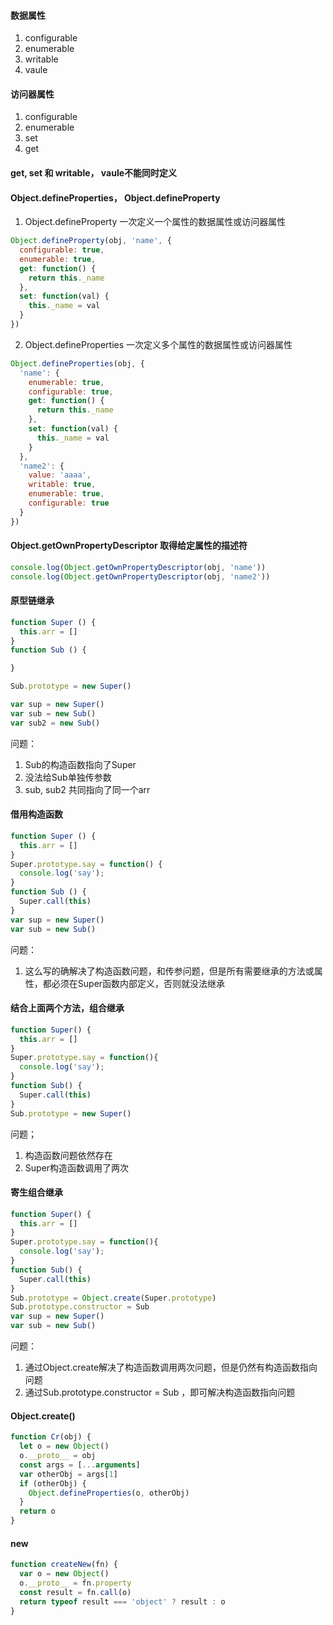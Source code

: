 #### 数据属性
1. configurable
2. enumerable
3. writable
4. vaule

#### 访问器属性
1. configurable
2. enumerable
3. set
4. get

#### get, set 和 writable， vaule不能同时定义

#### Object.defineProperties， Object.defineProperty
1. Object.defineProperty 一次定义一个属性的数据属性或访问器属性
```js
Object.defineProperty(obj, 'name', {
  configurable: true,
  enumerable: true,
  get: function() {
    return this._name
  },
  set: function(val) {
    this._name = val
  }
})
```
2. Object.defineProperties 一次定义多个属性的数据属性或访问器属性
```js
Object.defineProperties(obj, {
  'name': {
    enumerable: true,
    configurable: true,
    get: function() {
      return this._name
    },
    set: function(val) {
      this._name = val
    }
  },
  'name2': {
    value: 'aaaa',
    writable: true,
    enumerable: true,
    configurable: true
  }
})
```

#### Object.getOwnPropertyDescriptor 取得给定属性的描述符
```js
console.log(Object.getOwnPropertyDescriptor(obj, 'name'))
console.log(Object.getOwnPropertyDescriptor(obj, 'name2'))
```

#### 原型链继承
```js
function Super () {
  this.arr = []
}
function Sub () {

}

Sub.prototype = new Super()

var sup = new Super()
var sub = new Sub()
var sub2 = new Sub()
```
问题：
1. Sub的构造函数指向了Super
2. 没法给Sub单独传参数
3. sub, sub2 共同指向了同一个arr

#### 借用构造函数
```js
function Super () {
  this.arr = []
}
Super.prototype.say = function() {
  console.log('say');
}
function Sub () {
  Super.call(this)
}
var sup = new Super()
var sub = new Sub()
```
问题：
1. 这么写的确解决了构造函数问题，和传参问题，但是所有需要继承的方法或属性，都必须在Super函数内部定义，否则就没法继承

#### 结合上面两个方法，组合继承
```js
function Super() {
  this.arr = []
}
Super.prototype.say = function(){
  console.log('say');
}
function Sub() {
  Super.call(this)
}
Sub.prototype = new Super()
```
问题；
1. 构造函数问题依然存在
2. Super构造函数调用了两次

#### 寄生组合继承
```js
function Super() {
  this.arr = []
}
Super.prototype.say = function(){
  console.log('say');
}
function Sub() {
  Super.call(this)
}
Sub.prototype = Object.create(Super.prototype)
Sub.prototype.constructor = Sub
var sup = new Super()
var sub = new Sub()
```
问题：
1. 通过Object.create解决了构造函数调用两次问题，但是仍然有构造函数指向问题
2. 通过Sub.prototype.constructor = Sub ，即可解决构造函数指向问题

#### Object.create()
```js
function Cr(obj) {
  let o = new Object()
  o.__proto__ = obj
  const args = [...arguments]
  var otherObj = args[1]
  if (otherObj) {
    Object.defineProperties(o, otherObj)
  }
  return o
}
```

#### new
```js
function createNew(fn) {
  var o = new Object()
  o.__proto__ = fn.property
  const result = fn.call(o)
  return typeof result === 'object' ? result : o
}
```


